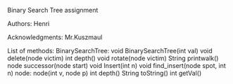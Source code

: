 Binary Search Tree assignment

Authors:
    Henri

Acknowledgments: 
    Mr.Kuszmaul

List of methods:
    BinarySearchTree:
        void BinarySearchTree(int val)
        void delete(node victim)
        int depth()
        void rotate(node victim)
        String printwalk()
        node successor(node start)
        void Insert(int n)
        void find_insert(node spot, int n)
    node:
        node(int v, node p)
        int depth()
        String toString()
        int getVal()